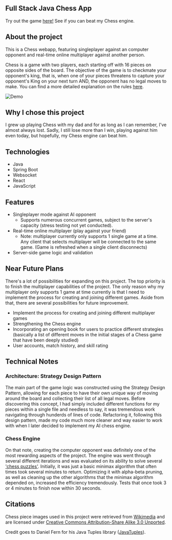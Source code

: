 ## Full Stack Java Chess App

Try out the game [here!](https://chess-c486876bf51a.herokuapp.com/) See if you can beat my Chess engine.

## About the project
This is a Chess webapp, featuring singleplayer against an computer opponent and real-time online multiplayer against another person.

Chess is a game with two players, each starting off with 16 pieces on opposite sides of the board. The objective of the game is to checkmate your opponent's king, that is, when one of your pieces threatens to capture your opponent's King on your next turn AND, the opponent has no legal moves to make. You can find a more detailed explanation on the rules [here](https://www.chess.com/learn-how-to-play-chess).

![Demo](https://github.com/BryanJ1ang/chess-spring/blob/master/Chess%20Demo%20GIF.gif)

## Why I chose this project 
I grew up playing Chess with my dad and for as long as I can remember, I've almost always lost. Sadly, I still lose more than I win, playing against him even today, but hopefully, my Chess engine can beat him. 

## Technologies
- Java
- Spring Boot
- Websocket
- React
- JavaScript

## Features
- Singleplayer mode against AI opponent
  - Supports numerous concurrent games, subject to the server's capacity (stress testing not yet conducted).
- Real-time online multiplayer (play against your friend)
  - Note: multiplayer currently only supports 1 single game at a time. Any client that selects multiplayer will be connected to the same game. (Game is refreshed when a single client disconnects)
- Server-side game logic and validation

## Near Future Plans
There's a lot of possibilities for expanding on this project. The top priority is to finish the multiplayer capabilities of the project. The only reason why my multiplayer only supports 1 game at time
currently is that I need to implement the process for creating and joining different games. Aside from that, there are several possibilities for future improvement.

- Implement the process for creating and joining different multiplayer games
- Strengthening the Chess engine
- Incorporating an opening book for users to practice different strategies
  (basically a list of different moves in the initial stages of a Chess game that have been deeply studied)
- User accounts, match history, and skill rating

## Technical Notes

### Architecture: Strategy Design Pattern
The main part of the game logic was constructed using the Strategy Design Pattern, allowing for each piece to have their 
own unique way of moving around the board and collecting their list of all legal moves. Before discovering this concept, 
I had simply included different functions for my pieces within a single file and needless to say, it was tremendous work navigating 
through hunderds of lines of code. Refactoring it, following this design pattern, made my code much more cleaner and way easier to work 
with when I later decided to implement my AI chess engine.

### Chess Engine
On that note, creating the computer opponent was definitely one of the most rewarding aspects of the project. The engine was went through several different iterations
and was evaluated on its ability to solve several ['chess puzzles'](https://lichess.org/study/WiuSw3ga/c9rkZk4L). Initially, it was just a basic minimax algorithm that often times
took several minutes to return. Optimizing it with alpha-beta pruning, as well as cleaning up the other algorithms that the minimax algorithm depended on, increased the efficiency tremendously. 
Tests that once took 3 or 4 minutes to finish now within 30 seconds. 


## Citations
Chess piece images used in this project were retrieved from [Wikimedia](https://commons.wikimedia.org/wiki/Category:PNG_chess_pieces/Standard_transparent) and are licensed under [Creative Commons Attribution-Share Alike 3.0 Unported](https://creativecommons.org/licenses/by-sa/3.0/deed.en).

Credit goes to Daniel Fern for his Java Tuples library ([JavaTuples](https://www.javatuples.org/index.html)).



